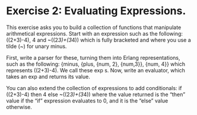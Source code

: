 # Exercise 2: Evaluating Expressions.

This exercise asks you to build a collection of functions that manipulate arithmetical expressions. Start with an expression such as the following: ((2+3)-4), 4 and ~((2*3)+(3*4)) which is fully bracketed and where you use a tilde (~) for unary minus.

First, write a parser for these, turning them into Erlang representations, such as the following: {minus, {plus, {num, 2}, {num,3}}, {num, 4}} which represents ((2+3)-4). We call these exp s. Now, write an evaluator, which takes an exp and returns its value.

You can also extend the collection of expressions to add conditionals: if ((2+3)-4) then 4 else ~((2*3)+(3*4)) where the value returned is the “then” value if the “if” expression evaluates to 0, and it is the “else” value otherwise.